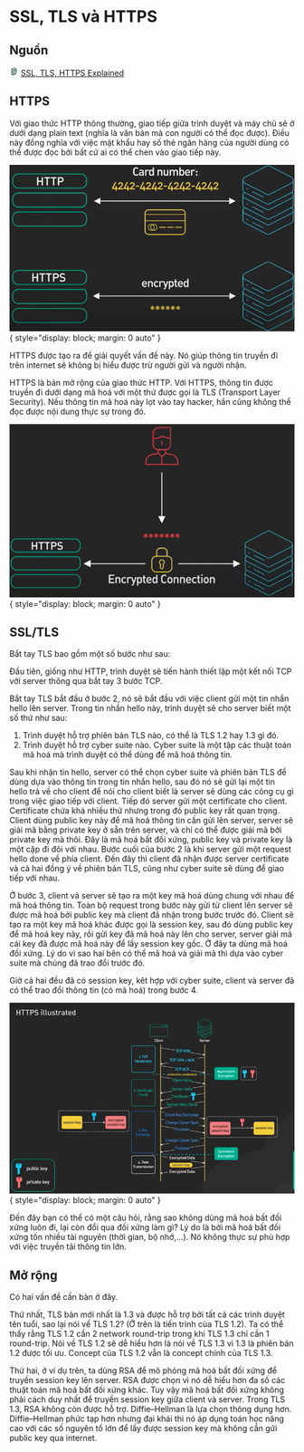 # SSL, TLS và HTTPS

## Nguồn

<img src="../../../img/bytebytego.png" width="16" height="16"/> [SSL, TLS, HTTPS Explained](https://www.youtube.com/watch?v=j9QmMEWmcfo)

## HTTPS

Với giao thức HTTP thông thường, giao tiếp giữa trình duyệt và máy chủ sẽ ở dưới dạng plain text (nghĩa là văn bản mà con người có thể đọc được). Điều này đồng nghĩa với việc mật khẩu hay số thẻ ngân hàng của người dùng có thể được đọc bởi bất cứ ai có thể chen vào giao tiếp này.

![!figure1](figure1.png){ style="display: block; margin: 0 auto" }

HTTPS được tạo ra để giải quyết vấn đề này. Nó giúp thông tin truyền đi trên internet sẽ không bị hiểu được trừ người gửi và người nhận.

HTTPS là bản mở rộng của giao thức HTTP. Với HTTPS, thông tin được truyền đi dưới dạng mã hoá với một thứ được gọi là TLS (Transport Layer Security). Nếu thông tin mã hoá này lọt vào tay hacker, hắn cũng không thể đọc được nội dung thực sự trong đó.

![!figure2](figure2.png){ style="display: block; margin: 0 auto" }

## SSL/TLS

Bắt tay TLS bao gồm một số bước như sau:

Đầu tiên, giống như HTTP, trình duyệt sẽ tiến hành thiết lập một kết nối TCP với server thông qua bắt tay 3 bước TCP.

Bắt tay TLS bắt đầu ở bước 2, nó sẽ bắt đầu với việc client gửi một tin nhắn hello lên server. Trong tin nhắn hello này, trình duyệt sẽ cho server biết một số thứ như sau:

1. Trình duyệt hỗ trợ phiên bản TLS nào, có thể là TLS 1.2 hay 1.3 gì đó.
2. Trình duyệt hỗ trợ cyber suite nào. Cyber suite là một tập các thuật toán mã hoá mà trình duyệt có thể dùng để mã hoá thông tin.

Sau khi nhận tin hello, server có thể chọn cyber suite và phiên bản TLS để dùng dựa vào thông tin trong tin nhắn hello, sau đó nó sẽ gửi lại một tin hello trả về cho client để nói cho client biết là server sẽ dùng các công cụ gì trong việc giao tiếp với client. Tiếp đó server gửi một certificate cho client. Certificate chứa khá nhiều thứ nhưng trong đó public key rất quan trọng. Client dùng public key này để mã hoá thông tin cần gửi lên server, server sẽ giải mã bằng private key ở sẵn trên server, và chỉ có thể được giải mã bởi private key mà thôi. Đây là mã hoá bất đối xứng, public key và private key là một cặp đi đôi với nhau. Bước cuối của bước 2 là khi server gửi một request hello done về phía client. Đến đây thì client đã nhận được server certificate và cả hai đồng ý về phiên bản TLS, cũng như cyber suite sẽ dùng để giao tiếp với nhau.

Ở bước 3, client và server sẽ tạo ra một key mã hoá dùng chung với nhau để mã hoá thông tin. Toàn bộ request trong bước này gửi từ client lên server sẽ được mã hoá bởi public key mà client đã nhận trong bước trước đó. Client sẽ tạo ra một key mã hoá khác được gọi là session key, sau đó dùng public key để mã hoá key này, rồi gửi key đã mã hoá này lên cho server, server giải mã cái key đã được mã hoá này để lấy session key gốc. Ở đây ta dùng mã hoá đối xứng. Lý do vì sao hai bên có thể mã hoá và giải mã thì dựa vào cyber suite mà chúng đã trao đổi trước đó.

Giờ cả hai đều đã có session key, kêt hợp với cyber suite, client và server đã có thể trao đổi thông tin (có mã hoá) trong bước 4.

![!figure3](figure3.png){ style="display: block; margin: 0 auto" }

Đến đây bạn có thể có một câu hỏi, rằng sao không dùng mã hoá bất đối xứng luôn đi, lại còn đổi qua đối xứng làm gì? Lý do là bởi mã hoá bất đối xứng tốn nhiều tài nguyên (thời gian, bộ nhớ,...). Nó không thực sự phù hợp với việc truyền tải thông tin lớn.

## Mở rộng

Có hai vấn đề cần bàn ở đây.

Thứ nhất, TLS bản mới nhất là 1.3 và được hỗ trợ bởi tất cả các trình duyệt tên tuổi, sao lại nói về TLS 1.2? (Ở trên là tiến trình của TLS 1.2). Ta có thể thấy rằng TLS 1.2 cần 2 network round-trip trong khi TLS 1.3 chỉ cần 1 round-trip. Nói về TLS 1.2 sẽ dễ hiểu hơn là nói về TLS 1.3 vì 1.3 là phiên bản 1.2 được tối ưu. Concept của TLS 1.2 vẫn là concept chính của TLS 1.3.

Thứ hai, ở ví dụ trên, ta dùng RSA để mô phỏng mã hoá bất đối xứng để truyền session key lên server. RSA được chọn vì nó dễ hiểu hơn đa số các thuật toán mã hoá bất đối xứng khác. Tuy vậy mã hoá bất đối xứng không phải cách duy nhất để truyền session key giữa client và server. Trong TLS 1.3, RSA không còn được hỗ trợ. Diffie–Hellman là lựa chọn thông dụng hơn. Diffie–Hellman phức tạp hơn nhưng đại khái thì nó áp dụng toán học nâng cao với các số nguyên tố lớn để lấy được session key mà không cần gửi public key qua internet.
